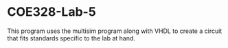 # COE328-Lab-5
This program uses the multisim program along with VHDL to create a circuit that fits standards specific to the lab at hand.
